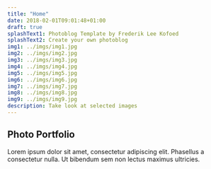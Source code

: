 ```yaml
---
title: "Home"
date: 2018-02-01T09:01:48+01:00
draft: true
splashText1: Photoblog Template by Frederik Lee Kofoed
splashText2: Create your own photoblog
img1: ../imgs/img1.jpg
img2: ../imgs/img2.jpg
img3: ../imgs/img3.jpg
img4: ../imgs/img4.jpg
img5: ../imgs/img5.jpg
img6: ../imgs/img6.jpg
img7: ../imgs/img7.jpg
img8: ../imgs/img8.jpg
img9: ../imgs/img9.jpg
description: Take look at selected images
---
```


## Photo Portfolio
<!--<h1 class="center-xs col-xs-12 center-lg col-lg-12"> Overskrift 1 </h1>-->

Lorem ipsum dolor sit amet, consectetur adipiscing elit. Phasellus a consectetur nulla. Ut bibendum sem non lectus maximus ultricies.


<!--[![Lego Batman](../imgs/legobatman.jpg)](../imgs/legobatman.jpg)-->
